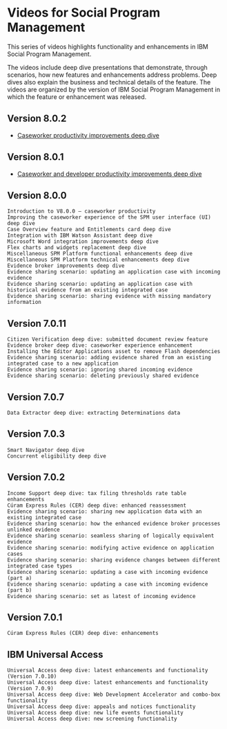 # Videos for Social Program Management

This series of videos highlights functionality and enhancements in IBM Social Program Management.

The videos include deep dive presentations that demonstrate, through scenarios, how new features and enhancements address problems. Deep dives also explain the business and technical details of the feature. The videos are organized by the version of IBM Social Program Management in which the feature or enhancement was released.

## Version 8.0.2

* [Caseworker productivity improvements deep dive](https://mediacenter.ibm.com/media/IBM%20C%C3%BAram%20Social%20Program%20Management%20V8.0.2%20deep%20dive%3A%20Caseworker%20productivity%20%20improvements/1_lmes1dm7)

## Version 8.0.1

* [Caseworker and developer productivity improvements deep dive](https://mediacenter.ibm.com/media/t/1_03sinzqw)


## Version 8.0.0

    Introduction to V8.0.0 – caseworker productivity
    Improving the caseworker experience of the SPM user interface (UI) deep dive
    Case Overview feature and Entitlements card deep dive
    Integration with IBM Watson Assistant deep dive
    Microsoft Word integration improvements deep dive
    Flex charts and widgets replacement deep dive
    Miscellaneous SPM Platform functional enhancements deep dive
    Miscellaneous SPM Platform technical enhancements deep dive
    Evidence broker improvements deep dive
    Evidence sharing scenario: updating an application case with incoming evidence
    Evidence sharing scenario: updating an application case with historical evidence from an existing integrated case
    Evidence sharing scenario: sharing evidence with missing mandatory information

## Version 7.0.11

    Citizen Verification deep dive: submitted document review feature
    Evidence broker deep dive: caseworker experience enhancement
    Installing the Editor Applications asset to remove Flash dependencies
    Evidence sharing scenario: adding evidence shared from an existing integrated case to a new application
    Evidence sharing scenario: ignoring shared incoming evidence
    Evidence sharing scenario: deleting previously shared evidence

## Version 7.0.7

    Data Extractor deep dive: extracting Determinations data

## Version 7.0.3

    Smart Navigator deep dive
    Concurrent eligibility deep dive

## Version 7.0.2

    Income Support deep dive: tax filing thresholds rate table enhancements
    Cúram Express Rules (CER) deep dive: enhanced reassessment
    Evidence sharing scenario: sharing new application data with an existing integrated case
    Evidence sharing scenario: how the enhanced evidence broker processes unlinked evidence
    Evidence sharing scenario: seamless sharing of logically equivalent evidence
    Evidence sharing scenario: modifying active evidence on application cases
    Evidence sharing scenario: sharing evidence changes between different integrated case types
    Evidence sharing scenario: updating a case with incoming evidence (part a)
    Evidence sharing scenario: updating a case with incoming evidence (part b)
    Evidence sharing scenario: set as latest of incoming evidence

## Version 7.0.1

    Cúram Express Rules (CER) deep dive: enhancements

## IBM Universal Access

    Universal Access deep dive: latest enhancements and functionality (Version 7.0.10)
    Universal Access deep dive: latest enhancements and functionality (Version 7.0.9)
    Universal Access deep dive: Web Development Accelerator and combo-box functionality
    Universal Access deep dive: appeals and notices functionality
    Universal Access deep dive: new life events functionality
    Universal Access deep dive: new screening functionality

